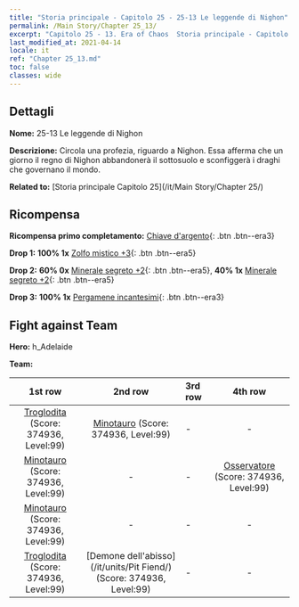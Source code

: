 ```yaml
---
title: "Storia principale - Capitolo 25 - 25-13 Le leggende di Nighon"
permalink: /Main Story/Chapter 25_13/
excerpt: "Capitolo 25 - 13. Era of Chaos  Storia principale - Capitolo 25_13. 25-13 Le leggende di Nighon"
last_modified_at: 2021-04-14
locale: it
ref: "Chapter 25_13.md"
toc: false
classes: wide
---
```


## Dettagli

 **Nome:** 25-13 Le leggende di Nighon

 **Descrizione:** Circola una profezia, riguardo a Nighon. Essa afferma che un giorno il regno di Nighon abbandonerà il sottosuolo e sconfiggerà i draghi che governano il mondo.

 **Related to:** [Storia principale Capitolo 25](/it/Main Story/Chapter 25/)

## Ricompensa

 **Ricompensa primo completamento:** [Chiave d'argento](/it/Items/con_693/){: .btn .btn--era3}

 **Drop 1:** **100% 1x** [Zolfo mistico +3](/it/Items/mat_85/){: .btn .btn--era5}

 **Drop 2:** **60% 0x** [Minerale segreto +2](/it/Items/mat_75/){: .btn .btn--era5}, **40% 1x** [Minerale segreto +2](/it/Items/mat_75/){: .btn .btn--era5}

 **Drop 3:** **100% 1x** [Pergamene incantesimi](/it/Items/con_694/){: .btn .btn--era3}


## Fight against Team
 **Hero:** h_Adelaide

 **Team:**


  | 1st row | 2nd row | 3rd row | 4th row |
  |:----:|:----:|:----|:----:|
  | [Troglodita](/it/units/Troglodyte/) (Score: 374936, Level:99)  | [Minotauro](/it/units/Minotaur/) (Score: 374936, Level:99)  | - | - |
  | [Minotauro](/it/units/Minotaur/) (Score: 374936, Level:99)  | - | - | [Osservatore](/it/units/Beholder/) (Score: 374936, Level:99)  |
  | [Minotauro](/it/units/Minotaur/) (Score: 374936, Level:99)  | - | - | - |
  | [Troglodita](/it/units/Troglodyte/) (Score: 374936, Level:99)  | [Demone dell'abisso](/it/units/Pit Fiend/) (Score: 374936, Level:99)  | - | - |


